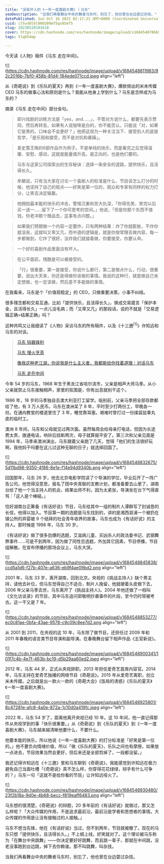 ```yaml
---
title: "没有坏人的《一年一度喜剧大赛》丨马东"
seoDescription: "当我们再看舞台中央的舞者马东时，别忘了，他也曾在台边耍过杂技。"
datePublished: Sun Oct 16 2022 02:17:21 GMT+0000 (Coordinated Universal Time)
cuid: clhvd0l6l000309mf5qx05mf5
slug: 20230520101618
cover: https://cdn.hashnode.com/res/hashnode/image/upload/v1684548786698/9a12cb95-5e07-4d3a-aba5-aa38154024e9.jpeg
tags: 5lq654mp

---
```


今天读《人物》稿件《马东 走在中间》。

![](https://cdn.hashnode.com/res/hashnode/image/upload/v1684548811983/92c2016b-7bf0-458b-81d4-184ede071ccd.jpeg align="left")

从《奇葩说》到《乐队的夏天》再到《一年一度喜剧大赛》，爆款频出的米未传媒 CEO 马东的做事心法和原则是什么？我能从他身上学到什么？马东是怎样成为马东的？

摘录《马东 走在中间》部分金句。

> 即兴戏剧的训练方法是「yes，and……」，不管对方说什么，都要先表示赞同，然后再转变。如果有人说咖啡是白的，你不能否认，只能说「对，如果它是黑的，口味会不会更好？」他把这视为一种关注当下、接受别人的底层哲学，「是乐观和接受，而不是对抗和暴躁」。

> 拿史策王皓的6部作品作为例子。不是单纯的快乐，而是看完之后觉得温暖、安慰、感动，这就是能量值升高，是正向的，也是他们要的。

> 马东与这家公司探索出的生存秘诀：选择一条安全的道路，提供快乐，且活得长久。

> 牟頔说，只有当大家在讨论一个喜剧人的标准是什么、节目该怎么打分的时候，他坚持了自己的观点——好笑是第一位的，观众和专家有同样的权力打分，让笑去决定输赢。

> 他拥抱最本能的快乐的冲击，警惕沉重和苦大仇深，「你得先笑，笑完以后买一送一……留下了一个你可思考的空间。」他说，「但是你那个东西不值钱，你老冲那个赠品去，这事有点问题。」

> 如果我们预期做一个内容一定要炸，只有两种结果：炸了你就膨胀，不炸你就沮丧，这就叫又卑又亢，而中道的逻辑是，就是你按常理去做内容，每一步都做到，它炸了很好，没炸我们就接着做，你要接受，你要认命。

> 一个好的喜剧作品里面没有坏人。

> 在公平面前，残酷是可以被接受的。

> 「行」很重要，第一是接受，你说什么都行，第二是做点什么，行动，很重要，说出大天来，你还是得做你该做的事情。我说的这种行，就是做自己肯定想做，也一定该做，然后差不多能做的事情。

在我看来，马东是个「价值观稳定」的 CEO，只做重要决策，小事不纠结。

很多理念都和交易互通，比如「提供快乐，且活得长久」，换成交易箴言「保护本金，且活得长久」一点儿没毛病；而「又卑又亢」的那段话，说的不就是「交易逻辑正确&gt;结果正确」吗？

这种共鸣又让我细读了《人物》采访马东的所有稿件，以及《十三邀<sup>[1]</sup>》许知远和马东的对谈。

> [马东 钝器锋利](https://mp.weixin.qq.com/s?__biz=MjEwMzA5NTcyMQ==&mid=2653086141&idx=1&sn=9f4c9e8f4739990d0a6449f063138b45&scene=21#wechat_redirect)
> 
> [马东 慢火烹茶](https://mp.weixin.qq.com/s?__biz=MjEwMzA5NTcyMQ==&mid=2653086604&idx=1&sn=9c15d4c7f96a0625a33cd1700e1dea50&scene=21#wechat_redirect)
> 
> [像我这种老江湖，你说我是什么主义者，我都能给你找着道理｜对话马东](https://mp.weixin.qq.com/s?__biz=MjEwMzA5NTcyMQ==&mid=2653086613&idx=1&sn=5d4a2c1c89566cef49e869b38d192bf6&scene=21#wechat_redirect)
> 
> [马东 走在中间](https://mp.weixin.qq.com/s?__biz=MjEwMzA5NTcyMQ==&mid=2653151140&idx=1&sn=ed4e9f5f2feea4217fcf9af152ef776e&scene=21#wechat_redirect)

今年 54 岁的马东，1968 年生于黑龙江省哈尔滨市，父亲是相声大师马季。从小父亲就禁止马东接触相声，家里的氛围是，你有出息就别干这个。

1986 年，18 岁的马季独自去澳大利亚打工留学。临别前，父亲马季把全部存款都给了他，有 3 万人民币。马东在澳洲呆了 8 年，平时至少打两份工，早晚各一份。在通向教堂的楼道里住了 3 年，睡觉靠耳塞。艰难时曾打过一份揉袋鼠睾丸皮的临时工。

澳洲 8 年间，马东和父母就见过两次面。虽然每周会给母亲打电话，但因为长途费太贵，拨通电话，响铃后挂断两次，母子就算报平安了。第三次和父亲见面是 1994 年，马季来澳洲演出，马东跟着父亲跑了几天，觉得「他们的生活很好玩啊，我他妈干吗要在这儿过这种无聊的日子」就选择回国了。

![](https://cdn.hashnode.com/res/hashnode/image/upload/v1684548832675/5d11bd98-9350-4f86-8e1e-f14e94d9340b.png align="left")

回国那年，马东 26 岁，他去北京电影学院读了个导演的学位，毕业后开了一阵广告公司。他觉得没意思，报名了团中央青联的支教计划，都准备要去山里了，湖南台给了他一个当主持人的机会，结果出师不利，因为太紧张，导演坐在台下气得直骂：「这人是个棒槌。」

恰好湖南台正筹备《有话好说》节目，马东给其中一组的制片人谭群写了封诚恳的长信，他得以加入。节目第一期的选题是马东找到的，讲的是湘西溆浦一个被扔在镇公所的弃婴被 9 个结拜的社会青年收养的故事，马东也成为《有话好说》的主持人。那时候是 1998 年，马东 30 岁。

《有话好说》做了很多劲爆的选题，艾滋病儿童、买凶杀人的政法委书记、武钢舞弊事件……可是不到两年，因为做了同性恋选题，外加其它因素，节目停播，节目组解散。在宣布停播的那场会议上，马东大哭。

![](https://cdn.hashnode.com/res/hashnode/image/upload/v1684548845838/ccd5a1d6-f27b-407e-a636-eb9f4ae09bd2.png align="left")

2001 年，马东 33 岁，离开湖南，回到北京。央视的《挑战主持人》缺个男主持，请他去补位，但马东觉得自己不适合，制片人挽留，他就硬着头皮做下去，2006 年父亲马季去世，马东离开了《挑战主持人》。2004 年他还做了一档叫《文化访谈录》的节目，其中马东追问郭敬明抄袭事件的片段，至今仍时常被考古。这一干又是 7 年。

![](https://cdn.hashnode.com/res/hashnode/image/upload/v1684548853277/ec0c81ae-0bfa-43ae-9578-c9c09c8ee7d2.png align="left")

从 2001 到 2011，在央视的这 10 年，马东除了做节目，还担任过 2009 年和 2011 年春晚的语言类节目导演和副导演。在春晚舞台留下相声作品《五官新说》。

![](https://cdn.hashnode.com/res/hashnode/image/upload/v1684548900341/101f7c4b-4e7f-463b-bc19-d5b29aa60ed2.jpeg align="left")

2012 年，马东 44 岁，正式从央视辞职。2013 年担任爱奇艺首席内容官。2014 年，马东主持在爱奇艺独播的网络节目《奇葩说》。2015 年从爱奇艺离职，创立米未传媒。之后就是出一款火一款的《奇葩大会》《饭局的诱惑》《乐队的夏天》《一年一度喜剧大赛》。

![](https://cdn.hashnode.com/res/hashnode/image/upload/v1684548925801/8c47281e-afc8-4a0e-872a-1c10d0a419fc.jpeg align="left")

2022 年，马东 54 岁了，距离他离开央视已经 10 年。这 10 年间，他一直记得那件从央视学到的事「快乐很重要。」从《奇葩说》到《乐队的夏天》到《一年一度喜剧大赛》，马东越来越清晰他要什么，不要什么。

他要本能的快乐，所以他说《一年一度喜剧大赛》的打分标准是「好笑是第一位的。」他不要负向情绪价值，所以「做《乐队的夏天》，乐队之间也有摩擦，如果放一点进去，节目效果当然会更好，但后来还是全部剪掉了，一段都没留。」

我还记得许知远在《十三邀》里和马东聊到《奇葩说》，我能感觉到许知远在极力避免自己当面吐槽「《奇葩说》真不怎么样，你穿得花花绿绿，辩手有什么可争的？」马东一句「这就不是给你看的节目」让许知远哑火了。

![](https://cdn.hashnode.com/res/hashnode/image/upload/v1684548930480/23f2b18a-9d0e-4b68-becc-f819eaff6483.png align="left")

马东想的很清楚，《奇葩说》的辩题，20 多年前的《有话好说》就做过，那又怎么样呢？「大众传媒的作用，不是追求最前沿，最前沿是学者和思想者的事情。大众传媒的作用是让没有接触过的人接触。」

马东不想当先锋，他在《有话好说》当过，但不到两年，节目就被撤了。现在的马东只想「提供快乐，且活得长久。」不上纲上线，好笑就对了。这个理论被马东称为「在舞台中央跳舞」——你决定要好好跳舞，而且跳一辈子，那就在中间跳，没老没事跑到台边跳，掉下去你赖谁。那不叫跳舞，叫杂技。

当我们再看舞台中央的舞者马东时，别忘了，他也曾在台边耍过杂技。